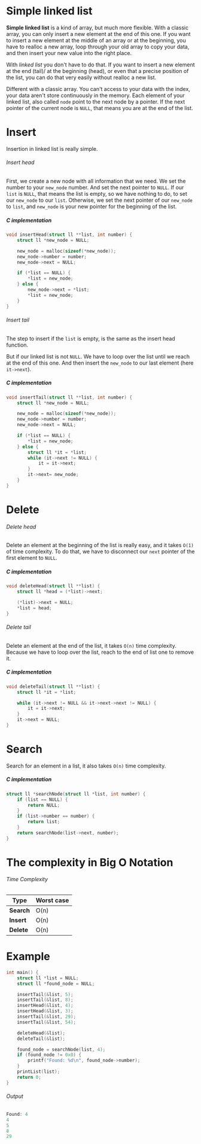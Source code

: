 # Simple linked list

**Simple linked list** is a kind of array, but much more flexible. With a classic array, you can only insert a new element at the end of this one. If you want to insert a new element at the middle of an array or at the beginning, you have to realloc a new array, loop through your old array to copy your data, and then insert your new value into the right place.

With *linked list* you don't have to do that. If you want to insert a new element at the end (tail)/ at the beginning (head), or even that a precise position of the list, you can do that very easily without realloc a new list.

Different with a classic array. You can't access to your data with the index, your data aren't store continuously in the memory. Each element of your linked list, also called `node` point to the next node by a pointer. If the next pointer of the current node is `NULL`, that means you are at the end of the list.

# Insert

Insertion in linked list is really simple.

###### Insert head

First, we create a new node with all information that we need. We set the number to your `new_node` number. And set the next pointer to `NULL`. If our `list` is `NULL`, that means the list is empty, so we have nothing to do, to set our `new_node` to our `list`. Otherwise, we set the next pointer of our `new_node` to `list`, and `new_node` is your new pointer for the beginning of the list.

##### C implementation

```C
void insertHead(struct ll **list, int number) {
    struct ll *new_node = NULL;

    new_node = malloc(sizeof(*new_node));
    new_node->number = number;
    new_node->next = NULL;

    if (*list == NULL) {
        *list = new_node;
    } else {
        new_node->next = *list;
        *list = new_node;
    }
}
```

###### Insert tail

The step to insert if the `list` is empty, is the same as the insert head function.

But if our linked list is not `NULL`. We have to loop over the list until we reach at the end of this one.
And then insert the `new_node` to our last element (here `it->next`).

##### C implementation

```C
void insertTail(struct ll **list, int number) {
    struct ll *new_node = NULL;

    new_node = malloc(sizeof(*new_node));
    new_node->number = number;
    new_node->next = NULL;

    if (*list == NULL) {
        *list = new_node;
    } else {
        struct ll *it = *list;
        while (it->next != NULL) {
            it = it->next;
        }
        it->next= new_node;
    }
}
```

# Delete
###### Delete head
Delete an element at the beginning of the list is really easy, and it takes `O(1)` of time complexity. To do that, we have to disconnect our `next` pointer of the first element to `NULL`.

##### C implementation

```C
void deleteHead(struct ll **list) {
    struct ll *head = (*list)->next;

    (*list)->next = NULL;
    *list = head;
}
```

###### Delete tail
Delete an element at the end of the list, it takes `O(n)` time complexity. Because we have to loop over the list, reach to the end of list one to remove it.

##### C implementation

```C
void deleteTail(struct ll **list) {
    struct ll *it = *list;

    while (it->next != NULL && it->next->next != NULL) {
        it = it->next;
    }
    it->next = NULL;
}
```

# Search
Search for an element in a list, it also takes `O(n)` time complexity.

##### C implementation

```C
struct ll *searchNode(struct ll *list, int number) {
    if (list == NULL) {
        return NULL;
    }
    if (list->number == number) {
        return list;
    }
    return searchNode(list->next, number);
}
```

# The complexity in Big O Notation
###### Time Complexity
| Type            | Worst case |
|-----------------|------------|
| **Search**      | O(n)       |
| **Insert**      | O(n)       |
| **Delete**      | O(n)       |


# Example
```C
int main() {
    struct ll *list = NULL;
    struct ll *found_node = NULL;

    insertTail(&list, 5);
    insertTail(&list, 8);
    insertHead(&list, 4);
    insertHead(&list, 3);
    insertTail(&list, 29);
    insertTail(&list, 54);

    deleteHead(&list);
    deleteTail(&list);

    found_node = searchNode(list, 4);
    if (found_node != 0x0) {
        printf("Found: %d\n", found_node->number);
    }
    printList(list);
    return 0;
}
```

###### Output
```C
Found: 4
4
5
8
29
```
